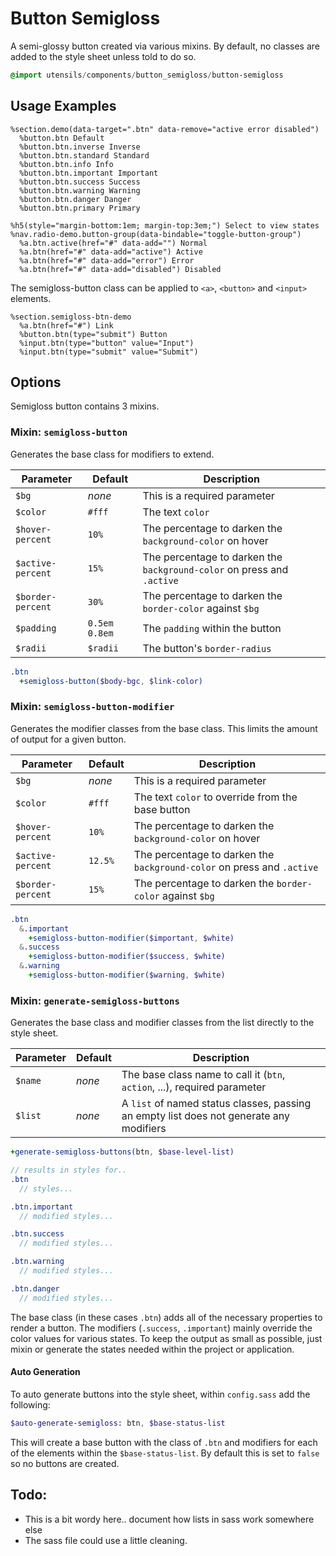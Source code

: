 
# Button Semigloss
A semi-glossy button created via various mixins. By default, no classes
are added to the style sheet unless told to do so.

```sass
@import utensils/components/button_semigloss/button-semigloss
```

## Usage Examples

<!--~ markup/button-semigloss.html.haml -->
```haml
%section.demo(data-target=".btn" data-remove="active error disabled")
  %button.btn Default
  %button.btn.inverse Inverse
  %button.btn.standard Standard
  %button.btn.info Info
  %button.btn.important Important
  %button.btn.success Success
  %button.btn.warning Warning
  %button.btn.danger Danger
  %button.btn.primary Primary

%h5(style="margin-bottom:1em; margin-top:3em;") Select to view states
%nav.radio-demo.button-group(data-bindable="toggle-button-group")
  %a.btn.active(href="#" data-add="") Normal
  %a.btn(href="#" data-add="active") Active
  %a.btn(href="#" data-add="error") Error
  %a.btn(href="#" data-add="disabled") Disabled
```
<!-- end -->

The semigloss-button class can be applied to `<a>`, `<button>` and `<input>` elements.

```haml
%section.semigloss-btn-demo
  %a.btn(href="#") Link
  %button.btn(type="submit") Button
  %input.btn(type="button" value="Input")
  %input.btn(type="submit" value="Submit")
```


## Options
Semigloss button contains 3 mixins. 

### Mixin: `semigloss-button`

Generates the base class for modifiers to extend.

Parameter          | Default          | Description
------------------ | ---------------- | -------------------------------------------
`$bg`              | _none_           | This is a required parameter
`$color`           | `#fff`           | The text `color`
`$hover-percent`   | `10%`            | The percentage to darken the `background-color` on hover
`$active-percent`  | `15%`            | The percentage to darken the `background-color` on press and `.active`
`$border-percent`  | `30%`            | The percentage to darken the `border-color` against `$bg`
`$padding`         | `0.5em 0.8em`    | The `padding` within the button
`$radii`           | `$radii`         | The button's `border-radius`

```sass
.btn
  +semigloss-button($body-bgc, $link-color)
```

### Mixin: `semigloss-button-modifier`

Generates the modifier classes from the base class. This limits the
amount of output for a given button.

Parameter          | Default          | Description
------------------ | ---------------- | -------------------------------------------
`$bg`              | _none_           | This is a required parameter
`$color`           | `#fff`           | The text `color` to override from the base button
`$hover-percent`   | `10%`            | The percentage to darken the `background-color` on hover
`$active-percent`  | `12.5%`          | The percentage to darken the `background-color` on press and `.active`
`$border-percent`  | `15%`            | The percentage to darken the `border-color` against `$bg`

```sass
.btn
  &.important
    +semigloss-button-modifier($important, $white)
  &.success
    +semigloss-button-modifier($success, $white)
  &.warning
    +semigloss-button-modifier($warning, $white)
```

### Mixin: `generate-semigloss-buttons`

Generates the base class and modifier classes from the list directly to
the style sheet.

Parameter          | Default          | Description
------------------ | ---------------- | -------------------------------------------
`$name`            | _none_           | The base class name to call it (`btn`, `action`, ...), required parameter
`$list`            | _none_           | A `list` of named status classes, passing an empty list does not generate any modifiers


```sass
+generate-semigloss-buttons(btn, $base-level-list)

// results in styles for..
.btn
  // styles...

.btn.important
  // modified styles...

.btn.success
  // modified styles...

.btn.warning
  // modified styles...

.btn.danger
  // modified styles...
```

The base class (in these cases `.btn`) adds all of the necessary
properties to render a button. The modifiers (`.success`, `.important`)
mainly override the color values for various states. To keep the output
as small as possible, just mixin or generate the states needed within the
project or application.

#### Auto Generation
To auto generate buttons into the style sheet, within `config.sass` add
the following:

```sass
$auto-generate-semigloss: btn, $base-status-list
```

This will create a base button with the class of `.btn` and
modifiers for each of the elements within the `$base-status-list`. By
default this is set to `false` so no buttons are created.

## Todo:
- This is a bit wordy here.. document how lists in sass work somewhere
  else
- The sass file could use a little cleaning.

